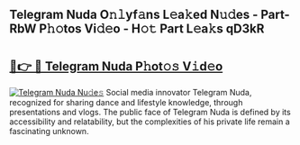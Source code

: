 ## Telegram Nuda O𝚗𝚕yf𝚊ns L𝚎a𝚔ed N𝚞𝚍es - Part-RbW P𝚑𝚘tos Vi𝚍𝚎o - H𝚘𝚝 Part L𝚎a𝚔s qD3kR

# <h2><a href="http://kf31xue.oniu.top/?m=Telegram+Nuda">🔗👉 🔴 Telegram Nuda P𝚑ot𝚘𝚜 V𝚒d𝚎o</a></h2>

[![Telegram Nuda Nu𝚍e𝚜](https://i.imgur.com/0qMVB7G.gif)](http://kf31xue.oniu.top/?m=Telegram+Nuda)
Social media innovator Telegram Nuda, recognized for sharing dance and lifestyle knowledge, through presentations and vlogs. The public face of Telegram Nuda is defined by its accessibility and relatability, but the complexities of his private life remain a fascinating unknown.  
